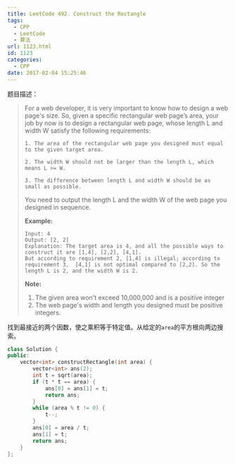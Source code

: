 ```yaml
---
title: LeetCode 492. Construct the Rectangle
tags:
  - CPP
  - LeetCode
  - 算法
url: 1123.html
id: 1123
categories:
  - CPP
date: 2017-02-04 15:25:46
---
```

题目描述：

> For a web developer, it is very important to know how to design a web page's size. So, given a specific rectangular web page’s area, your job by now is to design a rectangular web page, whose length L and width W satisfy the following requirements:
>
> ```
> 1. The area of the rectangular web page you designed must equal to the given target area.
>
> 2. The width W should not be larger than the length L, which means L >= W.
>
> 3. The difference between length L and width W should be as small as possible.
>
> ```
>
> You need to output the length L and the width W of the web page you designed in sequence.
>
> **Example:**
>
> ```
> Input: 4
> Output: [2, 2]
> Explanation: The target area is 4, and all the possible ways to construct it are [1,4], [2,2], [4,1]. 
> But according to requirement 2, [1,4] is illegal; according to requirement 3,  [4,1] is not optimal compared to [2,2]. So the length L is 2, and the width W is 2.
>
> ```
>
> **Note:**
>
> 1. The given area won't exceed 10,000,000 and is a positive integer
> 2. The web page's width and length you designed must be positive integers.

找到最接近的两个因数，使之乘积等于特定值。从给定的`area`的平方根向两边搜索。

```cpp
class Solution {
public:
    vector<int> constructRectangle(int area) {
        vector<int> ans(2);
        int t = sqrt(area);
        if (t * t == area) {
            ans[0] = ans[1] = t;
            return ans;
        }
        while (area % t != 0) {
            t--;
        }
        ans[0] = area / t;
        ans[1] = t;
        return ans;
    }
};
```

